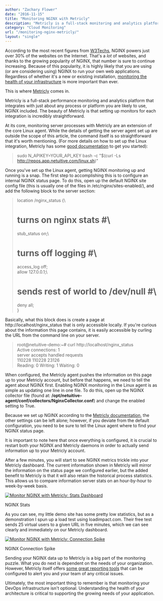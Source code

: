 ```yaml
---
author: "Zachary Flower"
date: "2016-11-15"
title: "Monitoring NGINX with Metricly"
description: "Metricly is a full-stack monitoring and analytics platform that integrates fully with NGINX. Here's how to begin monitoring NGINX with Metricly."
category: "Cloud Monitoring"
url: "/monitoring-nginx-metricly/"
layout: "single"
---
```



According to the most recent figures from [W3Techs](https://w3techs.com/technologies/cross/web_server/ranking), NGINX powers just over 30% of the websites on the Internet. That's a *lot* of websites, and thanks to the growing popularity of NGINX, that number is sure to continue increasing. Because of this popularity, it is highly likely that you are using (or are considering using) NGINX to run your own web applications. Regardless of whether it's a new or existing installation, [monitoring the health of your infrastructure](https://www.metricly.com/nginx-monitoring-basics) is more important than ever.

This is where [Metricly](https://www.metricly.com/product) comes in.

Metricly is a full-stack performance monitoring and analytics platform that integrates with just about any process or platform you are likely to use, NGINX included. The beauty of Metricly is that setting up monitors for each integration is incredibly straightforward.

At its core, monitoring server processes with Metricly are an extension of the core Linux agent. While the details of getting the server agent set up are outside the scope of this article, the command itself is so straightforward that it's worth mentioning. (For more details on how to set up the Linux integration, Metricly has some [good documentation](https://help.netuitive.com/Content/Datasources/Netuitive/linux.htm) to get you started):

> sudo N_APIKEY=YOUR_API_KEY bash -c "$(curl -Ls http://repos.app.netuitive.com/linux.sh)"

Once you've set up the Linux agent, getting NGINX monitoring up and running is a snap. The first step to accomplishing this is to configure an internal NGINX status page. To do this, open up the default NGINX site config file (this is usually one of the files in /etc/nginx/sites-enabled/), and add the following block to the server section:

> location /nginx_status {\
> # turns on nginx stats #\
> stub_status on;\
> # turns off logging #\
> access_log off;\
> allow 127.0.0.1;\
> # sends rest of world to /dev/null #\
> deny all;\
> }

Basically, what this block does is create a page at http://localhost/nginx_status that is only accessible locally. If you're curious about the information this page contains, it is easily accessible by curling the URL from the command line on your server.

> root@netuitive-demo:~# curl http://localhost/nginx_status\
> Active connections: 1\
> server accepts handled requests\
> 110228 110228 23126\
> Reading: 0 Writing: 1 Waiting: 0

When configured, the Metricly agent pushes the information on this page up to your Metricly account, but before that happens, we need to tell the agent about NGINX first. Enabling NGINX monitoring in the Linux agent is as simple as updating one line in one file. To do this, open up the NGINX collector file (found at: **/opt/netuitive-agent/conf/collectors/NginxCollector.conf**) and change the enabled setting to True.

Because we set up NGINX according to the [Metricly documentation](https://help.netuitive.com/Content/Datasources/Netuitive/nginx.htm), the other settings can be left alone; however, if you deviate from the default configuration, you need to be sure to tell the Linux agent where to find your NGINX status page.

It is important to note here that once everything is configured, it is crucial to restart both your NGINX and Metricly daemons in order to actually send information up to your Metricly account.

After a few minutes, you will start to see NGINX metrics trickle into your Metricly dashboard. The current information shown in Metricly will mirror the information on the status page we configured earlier, but the added benefit to Metricly is that it will also retain the historical process statistics. This allows us to compare information server stats on an hour-by-hour to week-by-week basis.

[![Monitor NGINX with Metricly: Stats Dashboard](https://www.metricly.com/wp-content/uploads/2017/07/NGINX-Dashboard-1-1024x535.png)](https://www.metricly.com/wp-content/uploads/2017/07/NGINX-Dashboard-1.png)

NGINX Stats

As you can see, my little demo site has some pretty low statistics, but as a demonstration I spun up a load test using loadimpact.com. Their free test sends 25 virtual users to a given URL in five  minutes, which we can see clearly and immediately on our Metricly dashboard.

[![Monitor NGINX with Metricly: Connection Spike](https://www.metricly.com/wp-content/uploads/2017/07/NGINX-Dashboard-2.png)](https://www.metricly.com/wp-content/uploads/2017/07/NGINX-Dashboard-2.png)

NGINX Connection Spike

Sending your NGINX data up to Metricly is a big part of the monitoring puzzle. What you do next is dependent on the needs of your organization. However, Metricly itself offers [some great reporting tools](https://www.metricly.com/product/dashboards-and-reports) that can be configured to alert you and your team of any critical issues.

Ultimately, the most important thing to remember is that monitoring your DevOps infrastructure isn't optional. Understanding the health of your architecture is critical to supporting the growing needs of your application.
